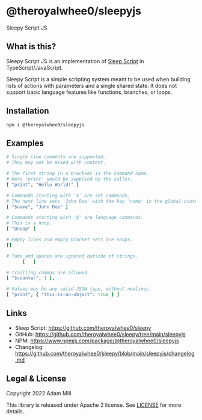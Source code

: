 # @theroyalwhee0/sleepyjs
Sleepy Script JS


## What is this?
Sleepy Script JS is an implementation of [Sleep Script](https://github.com/theroyalwhee0/sleepy) in TypeScript/JavaScript.

Sleepy Script is a simple scripting system meant to be used when building lists of actions with parameters and a single shared state. It does not support basic language features like functions, branches, or loops.


## Installation
`npm i @theroyalwhee0/sleepyjs`


## Examples
```rb
# Single line comments are supported.
# They may not be mixed with content.

# The first string in a brackset is the command name. 
# Here 'print' would be supplied by the caller.
[ "print", "Hello World!" ]

# Commands starting with '$' are set commands.
# The next line sets 'John Doe' with the key 'name' in the global state.
[ "$name", "John Doe" ]

# Commands starting with '@' are language commands.
# This is a noop.
[ "@noop" ]

# Empty lines and empty bracket sets are noops.
[]

# Tabs and spaces are ignored outside of strings.
      [   ]

# Trailling commas are allowed.
[ "$counter", 1 ],

# Values may be any valid JSON type, without newlines.
[ "print", { "this-is-an-object": true } ]
```

## Links
- Sleep Script: https://github.com/theroyalwhee0/sleepy
- GitHub: https://github.com/theroyalwhee0/sleepy/tree/main/sleepyjs
- NPM: https://www.npmjs.com/package/@theroyalwhee0/sleepyjs
- Changelog: https://github.com/theroyalwhee0/sleepy/blob/main/sleepyjs/changelog.md


## Legal & License
Copyright 2022 Adam Mill

This library is released under Apache 2 license. See [LICENSE](https://github.com/theroyalwhee0/sleepyjs/blob/master/LICENSE) for more details.
